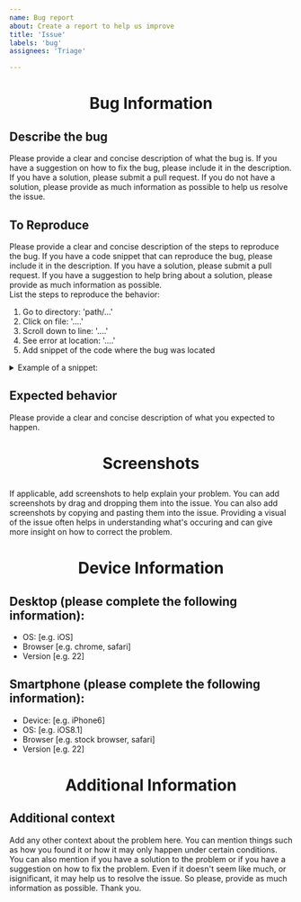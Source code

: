 ```yaml
---
name: Bug report
about: Create a report to help us improve
title: 'Issue'
labels: 'bug'
assignees: 'Triage'

---
```


# <p align="center">Bug Information</p>
## Describe the bug
Please provide a clear and concise description of what the bug is. If you have a suggestion on how to fix the bug, please include it in the description. If you have a solution, please submit a pull request. If you do not have a solution, please provide as much information as possible to help us resolve the issue.

## To Reproduce
Please provide a clear and concise description of the steps to reproduce the bug. If you have a code snippet that can reproduce the bug, please include it in the description. If you have a solution, please submit a pull request. If you have a suggestion to help bring about a solution, please provide as much information as possible.
<br />
List the steps to reproduce the behavior:
1. Go to directory: 'path/...'
2. Click on file: '....'
3. Scroll down to line: '....'
4. See error at location: '....'
5. Add snippet of the code where the bug was located

<details>
<summary>Example of a snippet:</summary>
    A snippet is a block of code inside three backticks. The first line of the snippet should be the language of the snippet. This snippet is written in Python. The snippet should be indented by four spaces. The snippet should be placed inside a details tag. The summary tag should be used to provide a description of the snippet. The summary tag should be placed directly after the details tag. The summary tag should be closed with a closing tag. The details closing tag should be placed directly after the snippet.
    <br />
    ```python
    def example():
        print("This is an example of a snippet.")
    ```
</details>

## Expected behavior
Please provide a clear and concise description of what you expected to happen.
# <p align="center">Screenshots</p>
If applicable, add screenshots to help explain your problem. You can add screenshots by drag and dropping them into the issue. You can also add screenshots by copying and pasting them into the issue. Providing a visual of the issue often helps in understanding what's occuring and can give more insight on how to correct the problem.
# <p align="center">Device Information</p>
## Desktop (please complete the following information):
 - OS: [e.g. iOS]
 - Browser [e.g. chrome, safari]
 - Version [e.g. 22]

## Smartphone (please complete the following information):
 - Device: [e.g. iPhone6]
 - OS: [e.g. iOS8.1]
 - Browser [e.g. stock browser, safari]
 - Version [e.g. 22]

# <p align="center">Additional Information</p>
## Additional context
Add any other context about the problem here. You can mention things such as how you found it or how it may only happen under certain conditions. You can also mention if you have a solution to the problem or if you have a suggestion on how to fix the problem. Even if it doesn't seem like much, or isignificant, it may help us to resolve the issue. So please, provide as much information as possible. Thank you.